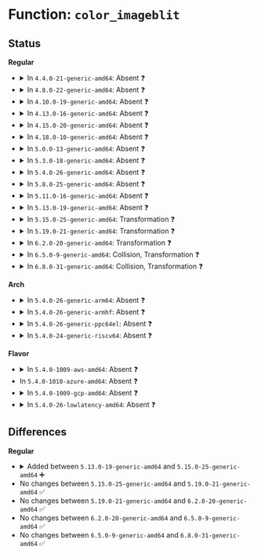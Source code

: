 # Function: <code>color_imageblit</code>

## Status
<b>Regular</b>
<ul>
<li>
<details>
<summary>In <code>4.4.0-21-generic-amd64</code>: Absent ❓</summary>

```json
{
  "name": "color_imageblit",
  "collision_type": "Unique Static",
  "inline_type": "Full",
  "funcs": [
    {
      "addr": 18446744071583518280,
      "name": "color_imageblit",
      "external": false,
      "loc": "drivers/video/fbdev/core/cfbimgblt.c:75",
      "file": "drivers/video/fbdev/core/cfbimgblt.c",
      "inline": "declared, inlined",
      "caller_inline": [
        "drivers/video/fbdev/core/cfbimgblt.c:cfb_imageblit"
      ],
      "caller_func": []
    }
  ],
  "symbols": []
}
```
</details>
</li>
<li>
<details>
<summary>In <code>4.8.0-22-generic-amd64</code>: Absent ❓</summary>

```json
{
  "name": "color_imageblit",
  "collision_type": "Unique Static",
  "inline_type": "Full",
  "funcs": [
    {
      "addr": 18446744071583839047,
      "name": "color_imageblit",
      "external": false,
      "loc": "drivers/video/fbdev/core/cfbimgblt.c:75",
      "file": "drivers/video/fbdev/core/cfbimgblt.c",
      "inline": "declared, inlined",
      "caller_inline": [
        "drivers/video/fbdev/core/cfbimgblt.c:cfb_imageblit"
      ],
      "caller_func": []
    }
  ],
  "symbols": []
}
```
</details>
</li>
<li>
<details>
<summary>In <code>4.10.0-19-generic-amd64</code>: Absent ❓</summary>

```json
{
  "name": "color_imageblit",
  "collision_type": "Unique Static",
  "inline_type": "Full",
  "funcs": [
    {
      "addr": 18446744071583978295,
      "name": "color_imageblit",
      "external": false,
      "loc": "drivers/video/fbdev/core/cfbimgblt.c:75",
      "file": "drivers/video/fbdev/core/cfbimgblt.c",
      "inline": "declared, inlined",
      "caller_inline": [
        "drivers/video/fbdev/core/cfbimgblt.c:cfb_imageblit"
      ],
      "caller_func": []
    }
  ],
  "symbols": []
}
```
</details>
</li>
<li>
<details>
<summary>In <code>4.13.0-16-generic-amd64</code>: Absent ❓</summary>

```json
{
  "name": "color_imageblit",
  "collision_type": "Unique Static",
  "inline_type": "Full",
  "funcs": [
    {
      "addr": 18446744071584026782,
      "name": "color_imageblit",
      "external": false,
      "loc": "drivers/video/fbdev/core/cfbimgblt.c:75",
      "file": "drivers/video/fbdev/core/cfbimgblt.c",
      "inline": "declared, inlined",
      "caller_inline": [
        "drivers/video/fbdev/core/cfbimgblt.c:cfb_imageblit"
      ],
      "caller_func": []
    }
  ],
  "symbols": []
}
```
</details>
</li>
<li>
<details>
<summary>In <code>4.15.0-20-generic-amd64</code>: Absent ❓</summary>

```json
{
  "name": "color_imageblit",
  "collision_type": "Unique Static",
  "inline_type": "Full",
  "funcs": [
    {
      "addr": 18446744071584290657,
      "name": "color_imageblit",
      "external": false,
      "loc": "drivers/video/fbdev/core/cfbimgblt.c:75",
      "file": "drivers/video/fbdev/core/cfbimgblt.c",
      "inline": "declared, inlined",
      "caller_inline": [
        "drivers/video/fbdev/core/cfbimgblt.c:cfb_imageblit"
      ],
      "caller_func": []
    }
  ],
  "symbols": []
}
```
</details>
</li>
<li>
<details>
<summary>In <code>4.18.0-10-generic-amd64</code>: Absent ❓</summary>

```json
{
  "name": "color_imageblit",
  "collision_type": "Unique Static",
  "inline_type": "Full",
  "funcs": [
    {
      "addr": 18446744071584510240,
      "name": "color_imageblit",
      "external": false,
      "loc": "drivers/video/fbdev/core/cfbimgblt.c:75",
      "file": "drivers/video/fbdev/core/cfbimgblt.c",
      "inline": "declared, inlined",
      "caller_inline": [
        "drivers/video/fbdev/core/cfbimgblt.c:cfb_imageblit"
      ],
      "caller_func": []
    }
  ],
  "symbols": []
}
```
</details>
</li>
<li>
<details>
<summary>In <code>5.0.0-13-generic-amd64</code>: Absent ❓</summary>

```json
{
  "name": "color_imageblit",
  "collision_type": "Unique Static",
  "inline_type": "Full",
  "funcs": [
    {
      "addr": 18446744071584607120,
      "name": "color_imageblit",
      "external": false,
      "loc": "drivers/video/fbdev/core/cfbimgblt.c:75",
      "file": "drivers/video/fbdev/core/cfbimgblt.c",
      "inline": "declared, inlined",
      "caller_inline": [
        "drivers/video/fbdev/core/cfbimgblt.c:cfb_imageblit"
      ],
      "caller_func": []
    }
  ],
  "symbols": []
}
```
</details>
</li>
<li>
<details>
<summary>In <code>5.3.0-18-generic-amd64</code>: Absent ❓</summary>

```json
{
  "name": "color_imageblit",
  "collision_type": "Unique Static",
  "inline_type": "Full",
  "funcs": [
    {
      "addr": 18446744071584805239,
      "name": "color_imageblit",
      "external": false,
      "loc": "drivers/video/fbdev/core/cfbimgblt.c:75",
      "file": "drivers/video/fbdev/core/cfbimgblt.c",
      "inline": "declared, inlined",
      "caller_inline": [
        "drivers/video/fbdev/core/cfbimgblt.c:cfb_imageblit"
      ],
      "caller_func": []
    }
  ],
  "symbols": []
}
```
</details>
</li>
<li>
<details>
<summary>In <code>5.4.0-26-generic-amd64</code>: Absent ❓</summary>

```json
{
  "name": "color_imageblit",
  "collision_type": "Unique Static",
  "inline_type": "Full",
  "funcs": [
    {
      "addr": 18446744071584940279,
      "name": "color_imageblit",
      "external": false,
      "loc": "drivers/video/fbdev/core/cfbimgblt.c:75",
      "file": "drivers/video/fbdev/core/cfbimgblt.c",
      "inline": "declared, inlined",
      "caller_inline": [
        "drivers/video/fbdev/core/cfbimgblt.c:cfb_imageblit"
      ],
      "caller_func": []
    }
  ],
  "symbols": []
}
```
</details>
</li>
<li>
<details>
<summary>In <code>5.8.0-25-generic-amd64</code>: Absent ❓</summary>

```json
{
  "name": "color_imageblit",
  "collision_type": "Unique Static",
  "inline_type": "Full",
  "funcs": [
    {
      "addr": 18446744071585635255,
      "name": "color_imageblit",
      "external": false,
      "loc": "drivers/video/fbdev/core/cfbimgblt.c:75",
      "file": "drivers/video/fbdev/core/cfbimgblt.c",
      "inline": "declared, inlined",
      "caller_inline": [
        "drivers/video/fbdev/core/cfbimgblt.c:cfb_imageblit"
      ],
      "caller_func": []
    }
  ],
  "symbols": []
}
```
</details>
</li>
<li>
<details>
<summary>In <code>5.11.0-16-generic-amd64</code>: Absent ❓</summary>

```json
{
  "name": "color_imageblit",
  "collision_type": "Unique Static",
  "inline_type": "Full",
  "funcs": [
    {
      "addr": 18446744071585766452,
      "name": "color_imageblit",
      "external": false,
      "loc": "drivers/video/fbdev/core/cfbimgblt.c:75",
      "file": "drivers/video/fbdev/core/cfbimgblt.c",
      "inline": "declared, inlined",
      "caller_inline": [
        "drivers/video/fbdev/core/cfbimgblt.c:cfb_imageblit"
      ],
      "caller_func": []
    }
  ],
  "symbols": []
}
```
</details>
</li>
<li>
<details>
<summary>In <code>5.13.0-19-generic-amd64</code>: Absent ❓</summary>

```json
{
  "name": "color_imageblit",
  "collision_type": "Unique Static",
  "inline_type": "Full",
  "funcs": [
    {
      "addr": 18446744071585647222,
      "name": "color_imageblit",
      "external": false,
      "loc": "drivers/video/fbdev/core/cfbimgblt.c:75",
      "file": "drivers/video/fbdev/core/cfbimgblt.c",
      "inline": "declared, inlined",
      "caller_inline": [
        "drivers/video/fbdev/core/cfbimgblt.c:cfb_imageblit"
      ],
      "caller_func": []
    }
  ],
  "symbols": []
}
```
</details>
</li>
<li>
<details>
<summary>In <code>5.15.0-25-generic-amd64</code>: Transformation ❓</summary>

```c
void color_imageblit(const struct fb_image * image, struct fb_info * p, u8 * dst1, u32 start_index, u32 pitch_index)
```

```json
{
  "name": "color_imageblit",
  "collision_type": "Unique Static",
  "inline_type": "No",
  "funcs": [
    {
      "addr": 0,
      "name": "color_imageblit",
      "external": false,
      "loc": "drivers/video/fbdev/core/cfbimgblt.c:75",
      "file": "drivers/video/fbdev/core/cfbimgblt.c",
      "inline": "seen, unknown",
      "caller_inline": [],
      "caller_func": [
        "drivers/video/fbdev/core/cfbimgblt.c:cfb_imageblit"
      ]
    }
  ],
  "symbols": [
    {
      "addr": 18446744071586125424,
      "name": "color_imageblit",
      "section": ".text",
      "bind": "STB_LOCAL",
      "size": 390
    },
    {
      "addr": 18446744071592399400,
      "name": "color_imageblit.cold",
      "section": ".text",
      "bind": "STB_LOCAL",
      "size": 71
    }
  ]
}
```
</details>
</li>
<li>
<details>
<summary>In <code>5.19.0-21-generic-amd64</code>: Transformation ❓</summary>

```c
void color_imageblit(const struct fb_image * image, struct fb_info * p, u8 * dst1, u32 start_index, u32 pitch_index)
```

```json
{
  "name": "color_imageblit",
  "collision_type": "Unique Static",
  "inline_type": "No",
  "funcs": [
    {
      "addr": 0,
      "name": "color_imageblit",
      "external": false,
      "loc": "drivers/video/fbdev/core/cfbimgblt.c:75",
      "file": "drivers/video/fbdev/core/cfbimgblt.c",
      "inline": "seen, unknown",
      "caller_inline": [],
      "caller_func": [
        "drivers/video/fbdev/core/cfbimgblt.c:cfb_imageblit"
      ]
    }
  ],
  "symbols": [
    {
      "addr": 18446744071587356176,
      "name": "color_imageblit",
      "section": ".text",
      "bind": "STB_LOCAL",
      "size": 433
    },
    {
      "addr": 18446744071594264967,
      "name": "color_imageblit.cold",
      "section": ".text",
      "bind": "STB_LOCAL",
      "size": 69
    }
  ]
}
```
</details>
</li>
<li>
<details>
<summary>In <code>6.2.0-20-generic-amd64</code>: Transformation ❓</summary>

```c
void color_imageblit(const struct fb_image * image, struct fb_info * p, u8 * dst1, u32 start_index, u32 pitch_index)
```

```json
{
  "name": "color_imageblit",
  "collision_type": "Unique Static",
  "inline_type": "No",
  "funcs": [
    {
      "addr": 0,
      "name": "color_imageblit",
      "external": false,
      "loc": "drivers/video/fbdev/core/cfbimgblt.c:75",
      "file": "drivers/video/fbdev/core/cfbimgblt.c",
      "inline": "seen, unknown",
      "caller_inline": [],
      "caller_func": [
        "drivers/video/fbdev/core/cfbimgblt.c:cfb_imageblit"
      ]
    }
  ],
  "symbols": [
    {
      "addr": 18446744071588597984,
      "name": "color_imageblit",
      "section": ".text",
      "bind": "STB_LOCAL",
      "size": 433
    },
    {
      "addr": 18446744071596217192,
      "name": "color_imageblit.cold",
      "section": ".text",
      "bind": "STB_LOCAL",
      "size": 69
    }
  ]
}
```
</details>
</li>
<li>
<details>
<summary>In <code>6.5.0-9-generic-amd64</code>: Collision, Transformation ❓</summary>

```c
void color_imageblit(const struct fb_image * image, struct fb_info * p, u8 * dst1, u32 start_index, u32 pitch_index)
```

```json
{
  "name": "color_imageblit",
  "collision_type": "Static-Static Collision",
  "inline_type": "No",
  "funcs": [
    {
      "addr": 0,
      "name": "color_imageblit",
      "external": false,
      "loc": "drivers/video/fbdev/core/cfbimgblt.c:75",
      "file": "drivers/video/fbdev/core/cfbimgblt.c",
      "inline": "seen, unknown",
      "caller_inline": [],
      "caller_func": [
        "drivers/video/fbdev/core/cfbimgblt.c:cfb_imageblit"
      ]
    },
    {
      "addr": 0,
      "name": "color_imageblit",
      "external": false,
      "loc": "drivers/video/fbdev/core/sysimgblt.c:52",
      "file": "drivers/video/fbdev/core/sysimgblt.c",
      "inline": "seen, unknown",
      "caller_inline": [],
      "caller_func": [
        "drivers/video/fbdev/core/sysimgblt.c:sys_imageblit"
      ]
    }
  ],
  "symbols": [
    {
      "addr": 18446744071588876960,
      "name": "color_imageblit",
      "section": ".text",
      "bind": "STB_LOCAL",
      "size": 418
    },
    {
      "addr": 18446744071596741709,
      "name": "color_imageblit.cold",
      "section": ".text",
      "bind": "STB_LOCAL",
      "size": 68
    },
    {
      "addr": 18446744071588885216,
      "name": "color_imageblit",
      "section": ".text",
      "bind": "STB_LOCAL",
      "size": 426
    },
    {
      "addr": 18446744071596743846,
      "name": "color_imageblit.cold",
      "section": ".text",
      "bind": "STB_LOCAL",
      "size": 68
    }
  ]
}
```
</details>
</li>
<li>
<details>
<summary>In <code>6.8.0-31-generic-amd64</code>: Collision, Transformation ❓</summary>

```c
void color_imageblit(const struct fb_image * image, struct fb_info * p, u8 * dst1, u32 start_index, u32 pitch_index)
```

```json
{
  "name": "color_imageblit",
  "collision_type": "Static-Static Collision",
  "inline_type": "No",
  "funcs": [
    {
      "addr": 0,
      "name": "color_imageblit",
      "external": false,
      "loc": "drivers/video/fbdev/core/cfbimgblt.c:75",
      "file": "drivers/video/fbdev/core/cfbimgblt.c",
      "inline": "seen, unknown",
      "caller_inline": [],
      "caller_func": [
        "drivers/video/fbdev/core/cfbimgblt.c:cfb_imageblit"
      ]
    },
    {
      "addr": 0,
      "name": "color_imageblit",
      "external": false,
      "loc": "drivers/video/fbdev/core/sysimgblt.c:52",
      "file": "drivers/video/fbdev/core/sysimgblt.c",
      "inline": "seen, unknown",
      "caller_inline": [],
      "caller_func": [
        "drivers/video/fbdev/core/sysimgblt.c:sys_imageblit"
      ]
    }
  ],
  "symbols": [
    {
      "addr": 18446744071589180032,
      "name": "color_imageblit",
      "section": ".text",
      "bind": "STB_LOCAL",
      "size": 418
    },
    {
      "addr": 18446744071597650650,
      "name": "color_imageblit.cold",
      "section": ".text",
      "bind": "STB_LOCAL",
      "size": 68
    },
    {
      "addr": 18446744071589189808,
      "name": "color_imageblit",
      "section": ".text",
      "bind": "STB_LOCAL",
      "size": 426
    },
    {
      "addr": 18446744071597652976,
      "name": "color_imageblit.cold",
      "section": ".text",
      "bind": "STB_LOCAL",
      "size": 68
    }
  ]
}
```
</details>
</li>
</ul>
<b>Arch</b>
<ul>
<li>
<details>
<summary>In <code>5.4.0-26-generic-arm64</code>: Absent ❓</summary>

```json
{
  "name": "color_imageblit",
  "collision_type": "Unique Static",
  "inline_type": "Full",
  "funcs": [
    {
      "addr": 18446603336497336224,
      "name": "color_imageblit",
      "external": false,
      "loc": "drivers/video/fbdev/core/cfbimgblt.c:75",
      "file": "drivers/video/fbdev/core/cfbimgblt.c",
      "inline": "declared, inlined",
      "caller_inline": [
        "drivers/video/fbdev/core/cfbimgblt.c:cfb_imageblit"
      ],
      "caller_func": []
    }
  ],
  "symbols": []
}
```
</details>
</li>
<li>
<details>
<summary>In <code>5.4.0-26-generic-armhf</code>: Absent ❓</summary>

```json
{
  "name": "color_imageblit",
  "collision_type": "Unique Static",
  "inline_type": "Full",
  "funcs": [
    {
      "addr": 3230515120,
      "name": "color_imageblit",
      "external": false,
      "loc": "drivers/video/fbdev/core/cfbimgblt.c:75",
      "file": "drivers/video/fbdev/core/cfbimgblt.c",
      "inline": "declared, inlined",
      "caller_inline": [
        "drivers/video/fbdev/core/cfbimgblt.c:cfb_imageblit"
      ],
      "caller_func": []
    }
  ],
  "symbols": []
}
```
</details>
</li>
<li>
<details>
<summary>In <code>5.4.0-26-generic-ppc64el</code>: Absent ❓</summary>

```json
{
  "name": "color_imageblit",
  "collision_type": "Unique Static",
  "inline_type": "Full",
  "funcs": [
    {
      "addr": 13835058055291332608,
      "name": "color_imageblit",
      "external": false,
      "loc": "drivers/video/fbdev/core/cfbimgblt.c:75",
      "file": "drivers/video/fbdev/core/cfbimgblt.c",
      "inline": "declared, inlined",
      "caller_inline": [
        "drivers/video/fbdev/core/cfbimgblt.c:cfb_imageblit"
      ],
      "caller_func": []
    }
  ],
  "symbols": []
}
```
</details>
</li>
<li>
<details>
<summary>In <code>5.4.0-24-generic-riscv64</code>: Absent ❓</summary>

```json
{
  "name": "color_imageblit",
  "collision_type": "Unique Static",
  "inline_type": "Full",
  "funcs": [
    {
      "addr": 18446743936275861418,
      "name": "color_imageblit",
      "external": false,
      "loc": "drivers/video/fbdev/core/cfbimgblt.c:75",
      "file": "drivers/video/fbdev/core/cfbimgblt.c",
      "inline": "declared, inlined",
      "caller_inline": [
        "drivers/video/fbdev/core/cfbimgblt.c:cfb_imageblit"
      ],
      "caller_func": []
    }
  ],
  "symbols": []
}
```
</details>
</li>
</ul>
<b>Flavor</b>
<ul>
<li>
<details>
<summary>In <code>5.4.0-1009-aws-amd64</code>: Absent ❓</summary>

```json
{
  "name": "color_imageblit",
  "collision_type": "Unique Static",
  "inline_type": "Full",
  "funcs": [
    {
      "addr": 18446744071584891143,
      "name": "color_imageblit",
      "external": false,
      "loc": "drivers/video/fbdev/core/cfbimgblt.c:75",
      "file": "drivers/video/fbdev/core/cfbimgblt.c",
      "inline": "declared, inlined",
      "caller_inline": [
        "drivers/video/fbdev/core/cfbimgblt.c:cfb_imageblit"
      ],
      "caller_func": []
    }
  ],
  "symbols": []
}
```
</details>
</li>
<li>
In <code>5.4.0-1010-azure-amd64</code>: Absent ❓
</li>
<li>
<details>
<summary>In <code>5.4.0-1009-gcp-amd64</code>: Absent ❓</summary>

```json
{
  "name": "color_imageblit",
  "collision_type": "Unique Static",
  "inline_type": "Full",
  "funcs": [
    {
      "addr": 18446744071584892567,
      "name": "color_imageblit",
      "external": false,
      "loc": "drivers/video/fbdev/core/cfbimgblt.c:75",
      "file": "drivers/video/fbdev/core/cfbimgblt.c",
      "inline": "declared, inlined",
      "caller_inline": [
        "drivers/video/fbdev/core/cfbimgblt.c:cfb_imageblit"
      ],
      "caller_func": []
    }
  ],
  "symbols": []
}
```
</details>
</li>
<li>
<details>
<summary>In <code>5.4.0-26-lowlatency-amd64</code>: Absent ❓</summary>

```json
{
  "name": "color_imageblit",
  "collision_type": "Unique Static",
  "inline_type": "Full",
  "funcs": [
    {
      "addr": 18446744071584997943,
      "name": "color_imageblit",
      "external": false,
      "loc": "drivers/video/fbdev/core/cfbimgblt.c:75",
      "file": "drivers/video/fbdev/core/cfbimgblt.c",
      "inline": "declared, inlined",
      "caller_inline": [
        "drivers/video/fbdev/core/cfbimgblt.c:cfb_imageblit"
      ],
      "caller_func": []
    }
  ],
  "symbols": []
}
```
</details>
</li>
</ul>

## Differences
<b>Regular</b>
<ul>
<li>
<details>
<summary>Added between <code>5.13.0-19-generic-amd64</code> and <code>5.15.0-25-generic-amd64</code> ➕</summary>

```c
void color_imageblit(const struct fb_image * image, struct fb_info * p, u8 * dst1, u32 start_index, u32 pitch_index)
```
</details>
</li>
<li>
No changes between <code>5.15.0-25-generic-amd64</code> and <code>5.19.0-21-generic-amd64</code> ✅
</li>
<li>
No changes between <code>5.19.0-21-generic-amd64</code> and <code>6.2.0-20-generic-amd64</code> ✅
</li>
<li>
No changes between <code>6.2.0-20-generic-amd64</code> and <code>6.5.0-9-generic-amd64</code> ✅
</li>
<li>
No changes between <code>6.5.0-9-generic-amd64</code> and <code>6.8.0-31-generic-amd64</code> ✅
</li>
</ul>
